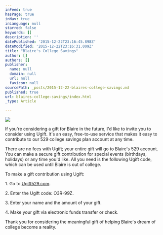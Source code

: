 ```yaml
---
inFeed: true
hasPage: true
inNav: true
inLanguage: null
starred: false
keywords: []
description: ''
datePublished: '2015-12-22T23:16:45.898Z'
dateModified: '2015-12-22T23:16:31.009Z'
title: "Blaire's College Savings"
author: []
authors: []
publisher:
  name: null
  domain: null
  url: null
  favicon: null
sourcePath: _posts/2015-12-22-blaires-college-savings.md
published: true
url: blaires-college-savings/index.html
_type: Article

---
```

![](https://the-grid-user-content.s3-us-west-2.amazonaws.com/c925bab0-4926-4174-b82c-d627370e0b83.jpg)

If you're considering a gift for Blaire in the future, I'd like to invite you to consider using Ugift. It's an easy, free-to-use service that makes it easy to contribute to our 529 college savings plan account at any time. 

There are no fees with Ugift; your entire gift will go to Blaire's 529 account. You can make a secure gift contribution for special events (birthdays, holidays) or any time you'd like. All you need is the following Ugift code, which can be used until Blaire is out of college. 

To make a gift contribution using Ugift: 

1\. Go to [Ugift529.com][0]. 

2\. Enter the Ugift code: O3R-99Z. 

3\. Enter your name and the amount of your gift. 

4\. Make your gift via electronic funds transfer or check. 

Thank you for considering the meaningful gift of helping Blaire's dream of college become a reality.

[0]: https://app.thegrid.io/posts/f92c94f3-a17f-47ad-bc15-45e4bb1293ef/www.ugift529.com